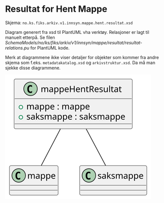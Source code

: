 # Resultat for Hent Mappe 

Skjema: `no.ks.fiks.arkiv.v1.innsyn.mappe.hent.resultat.xsd`

Diagram generert fra xsd til PlantUML vha verktøy. Relasjoner er lagt til manuelt etterpå.
Se filen _SchemaModels/no/ks/fiks/arkiv/v1/innsyn/mappe/resultat/resultat-relations.pu_ for PlantUML kode.

Merk at diagrammene ikke viser detaljer for objekter som kommer fra andre skjema som f.eks. `metadatakatalog.xsd` og `arkivstruktur.xsd`.
Da må man sjekke disse diagrammene.

![hent mappe resultat](resultat-relations.svg)